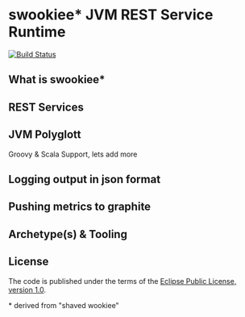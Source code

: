 # swookiee* JVM REST Service Runtime
[![Build Status](https://travis-ci.org/swookiee/com.swookiee.runtime.png?branch=develop)](https://travis-ci.org/swookiee/com.swookiee.runtime)


## What is swookiee*

## REST Services

## JVM Polyglott
Groovy & Scala Support, lets add more

## Logging output in json format

## Pushing metrics to graphite 

## Archetype(s) & Tooling

## License
The code is published under the terms of the [Eclipse Public License, version 1.0](http://www.eclipse.org/legal/epl-v10.html).

\* derived from "shaved wookiee"
